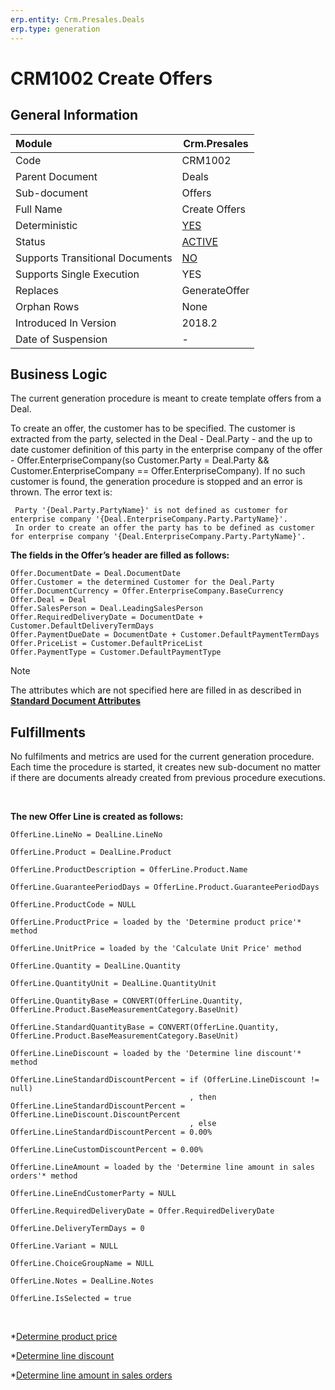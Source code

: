 ```yaml
---
erp.entity: Crm.Presales.Deals
erp.type: generation
---
```


# CRM1002 Create Offers

## General Information

| Module                          | Crm.Presales                                                 |
| :------------------------------ | ------------------------------------------------------------ |
| Code                            | CRM1002                                                      |
| Parent Document                 | Deals                                                        |
| Sub-document                    | Offers                                                       |
| Full Name                       | Create Offers                                                |
| Deterministic                   | [YES](xref:deterministic-generations)                        |
| Status                          | [ACTIVE](xref:generation-procedures-update)                  |
| Supports Transitional Documents | [NO](xref:transitional-documents)                            |
| Supports Single Execution       | YES                                                          |
| Replaces                        | GenerateOffer                                                |
| Orphan Rows                     | None                                                         |
| Introduced In Version           | 2018.2                                                       |
| Date of Suspension              | -                                                            |

## Business Logic

The current generation procedure is meant to create template offers from a Deal.

To create an offer, the customer has to be specified. The customer is extracted from the party, selected in the Deal - Deal.Party - and the up to date customer definition of this party in the enterprise company of the offer - Offer.EnterpriseCompany(so Customer.Party = Deal.Party && Customer.EnterpriseCompany == Offer.EnterpriseCompany). 
If no such customer is found, the generation procedure is stopped and an error is thrown. The error text is:

```
 Party '{Deal.Party.PartyName}' is not defined as customer for enterprise company '{Deal.EnterpriseCompany.Party.PartyName}'. 
 In order to create an offer the party has to be defined as customer for enterprise company '{Deal.EnterpriseCompany.Party.PartyName}'.
 ```

**The fields in the Offer’s header are filled as follows:**

```
Offer.DocumentDate = Deal.DocumentDate
Offer.Customer = the determined Customer for the Deal.Party
Offer.DocumentCurrency = Offer.EnterpriseCompany.BaseCurrency 
Offer.Deal = Deal 
Offer.SalesPerson = Deal.LeadingSalesPerson
Offer.RequiredDeliveryDate = DocumentDate + Customer.DefaultDeliveryTermDays
Offer.PaymentDueDate = DocumentDate + Customer.DefaultPaymentTermDays
Offer.PriceList = Customer.DefaultPriceList
Offer.PaymentType = Customer.DefaultPaymentType
```


> [!Note]
> The attributes which are not specified here are filled in as described in **[Standard Document Attributes](../reference/standard-document-attributes.md)**

## Fulfillments

No fulfilments and metrics are used for the current generation procedure. Each time the procedure is started, it creates new sub-document no matter if there are documents already created from previous procedure executions. 

<br/>

**The new Offer Line is created as follows:**

```
OfferLine.LineNo = DealLine.LineNo

OfferLine.Product = DealLine.Product

OfferLine.ProductDescription = OfferLine.Product.Name

OfferLine.GuaranteePeriodDays = OfferLine.Product.GuaranteePeriodDays

OfferLine.ProductCode = NULL

OfferLine.ProductPrice = loaded by the 'Determine product price'* method

OfferLine.UnitPrice = loaded by the 'Calculate Unit Price' method

OfferLine.Quantity = DealLine.Quantity

OfferLine.QuantityUnit = DealLine.QuantityUnit

OfferLine.QuantityBase = CONVERT(OfferLine.Quantity, OfferLine.Product.BaseMeasurementCategory.BaseUnit)

OfferLine.StandardQuantityBase = CONVERT(OfferLine.Quantity, OfferLine.Product.BaseMeasurementCategory.BaseUnit)

OfferLine.LineDiscount = loaded by the 'Determine line discount'* method

OfferLine.LineStandardDiscountPercent = if (OfferLine.LineDiscount != null)
                                        , then OfferLine.LineStandardDiscountPercent = OfferLine.LineDiscount.DiscountPercent
                                        , else OfferLine.LineStandardDiscountPercent = 0.00%   

OfferLine.LineCustomDiscountPercent = 0.00%

OfferLine.LineAmount = loaded by the 'Determine line amount in sales orders'* method

OfferLine.LineEndCustomerParty = NULL

OfferLine.RequiredDeliveryDate = Offer.RequiredDeliveryDate

OfferLine.DeliveryTermDays = 0

OfferLine.Variant = NULL

OfferLine.ChoiceGroupName = NULL

OfferLine.Notes = DealLine.Notes

OfferLine.IsSelected = true
```
<br/>

\*[Determine product price](xref:determine-product-price)
<br/>

\*[Determine line discount](xref:determine-line-discount)
<br/>

\*[Determine line amount in sales orders](xref:determine-line-amount-in-sales-orders)
